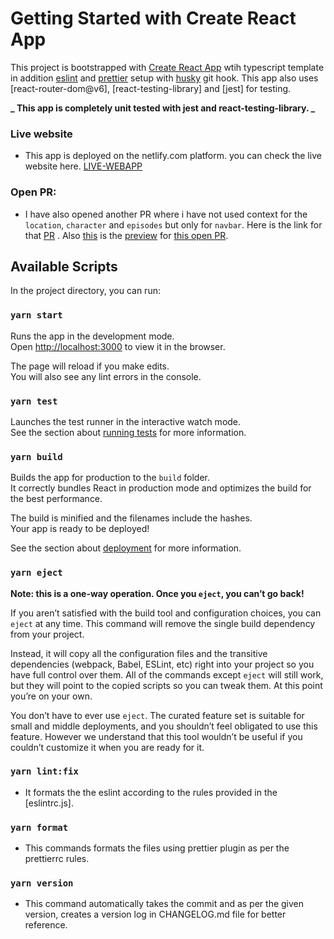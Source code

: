 # Getting Started with Create React App

This project is bootstrapped with [Create React App](https://github.com/facebook/create-react-app) wtih typescript template in addition [eslint](https://www.npmjs.com/package/eslint) and [prettier](https://www.npmjs.com/package/prettier) setup with [husky](https://www.npmjs.com/package/husky) git hook. This app also uses [react-router-dom@v6], [react-testing-library] and [jest] for testing.

**_ This app is completely unit tested with jest and react-testing-library. _**

### Live website

- This app is deployed on the netlify.com platform. you can check the live website here.
  [LIVE-WEBAPP](https://friendly-leakey-6c093a.netlify.app/)

### Open PR:
- I have also opened another PR where i have not used context for the `location`, `character` and `episodes` but only for `navbar`. Here is the link for that [PR](https://github.com/Mridul11/perdoo-test/pull/5) . Also [this](https://deploy-preview-5--friendly-leakey-6c093a.netlify.app/) is the [preview](https://deploy-preview-5--friendly-leakey-6c093a.netlify.app/) for [this open PR](https://github.com/Mridul11/perdoo-test/pull/5).

## Available Scripts

In the project directory, you can run:

### `yarn start`

Runs the app in the development mode.\
Open [http://localhost:3000](http://localhost:3000) to view it in the browser.

The page will reload if you make edits.\
You will also see any lint errors in the console.

### `yarn test`

Launches the test runner in the interactive watch mode.\
See the section about [running tests](https://facebook.github.io/create-react-app/docs/running-tests) for more information.

### `yarn build`

Builds the app for production to the `build` folder.\
It correctly bundles React in production mode and optimizes the build for the best performance.

The build is minified and the filenames include the hashes.\
Your app is ready to be deployed!

See the section about [deployment](https://facebook.github.io/create-react-app/docs/deployment) for more information.

### `yarn eject`

**Note: this is a one-way operation. Once you `eject`, you can’t go back!**

If you aren’t satisfied with the build tool and configuration choices, you can `eject` at any time. This command will remove the single build dependency from your project.

Instead, it will copy all the configuration files and the transitive dependencies (webpack, Babel, ESLint, etc) right into your project so you have full control over them. All of the commands except `eject` will still work, but they will point to the copied scripts so you can tweak them. At this point you’re on your own.

You don’t have to ever use `eject`. The curated feature set is suitable for small and middle deployments, and you shouldn’t feel obligated to use this feature. However we understand that this tool wouldn’t be useful if you couldn’t customize it when you are ready for it.

### `yarn lint:fix`

- It formats the the eslint according to the rules provided in the [eslintrc.js].

### `yarn format`

- This commands formats the files using prettier plugin as per the prettierrc rules.

### `yarn version`

- This command automatically takes the commit and as per the given version, creates a version log in CHANGELOG.md file for better reference.

